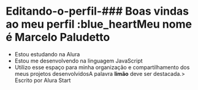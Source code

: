 # Editando-o-perfil-### Boas vindas ao meu perfil :blue_heartMeu nome é Marcelo Paludetto

- Estou estudando na Alura
- Estou me desenvolvendo na linguagem JavaScript
- Utilizo esse espaço para minha organização e compartilhamento dos meus projetos desenvolvidosA palavra **limão** deve ser destacada.> Escrito por Alura Start
